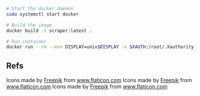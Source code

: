```bash
# Start the docker daemon
sudo systemctl start docker

# Build the image
docker build -t scraper:latest .

# Run container
docker run --rm --env DISPLAY=unix$DISPLAY -v $XAUTH:/root/.Xauthority -v /tmp/.X11-unix:/tmp/.X11-unix -v `pwd`:/app -it scraper:latest bash
```

## Refs

Icons made by <a href="http://www.freepik.com/" title="Freepik">Freepik</a> from <a href="https://www.flaticon.com/" title="Flaticon"> www.flaticon.com</a>
Icons made by <a href="https://www.flaticon.com/authors/freepik" title="Freepik">Freepik</a> from <a href="https://www.flaticon.com/" title="Flaticon"> www.flaticon.com</a>
Icons made by <a href="https://www.flaticon.com/authors/freepik" title="Freepik">Freepik</a> from <a href="https://www.flaticon.com/" title="Flaticon"> www.flaticon.com</a>
